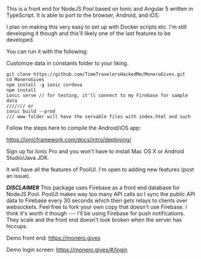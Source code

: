 This is a front end for NodeJS Pool based on Ionic and Angular 5 written in TypeScript. It is able to port to the browser, Android, and iOS.

I plan on making this very easy to set up with Docker scripts etc. I'm still developing it though and this'll likely one of the last features to be developed.

You can run it with the following:

Customize data in constants folder to your liking.

```
git clone https://github.com/TimeTravelersHackedMe/MoneroGives.git
cd MoneroGives
npm install -g ionic cordova
npm install
ionic serve // for testing, it'll connect to my Firebase for sample data
/////// or
ionic build --prod
/// www folder will have the servable files with index.html and such
```

Follow the steps here to compile the Android/iOS app:

https://ionicframework.com/docs/intro/deploying/

Sign up for Ionic Pro and you won't have to install Mac OS X or Android Studio/Java JDK.

It will have all the features of PoolUI. I'm open to adding new features (post an issue).

***DISCLAIMER*** This package uses Firebase as a front end database for NodeJS Pool. PoolUI makes way too many API calls so I sync the public API data to Firebase every 30 seconds which then gets relays to clients over websockets. Feel free to fork your own copy that doesn't use Firebase. I think it's worth it though --- I'll be using Firebase for push notifications. They scale and the front end doesn't look broken when the server has hiccups.

Demo front end: https://monero.gives

Demo login screen: https://monero.gives/#/login